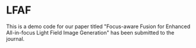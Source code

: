 # LFAF
This is a demo code for our paper titled "Focus-aware Fusion for Enhanced All-in-focus Light Field Image Generation" has been submitted to the journal.
